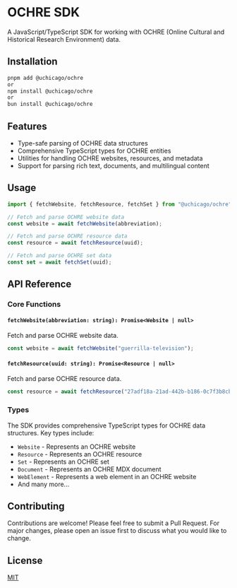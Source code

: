# OCHRE SDK

A JavaScript/TypeScript SDK for working with OCHRE (Online Cultural and Historical Research Environment) data.

## Installation

```bash
pnpm add @uchicago/ochre
or
npm install @uchicago/ochre
or
bun install @uchicago/ochre
```

## Features

- Type-safe parsing of OCHRE data structures
- Comprehensive TypeScript types for OCHRE entities
- Utilities for handling OCHRE websites, resources, and metadata
- Support for parsing rich text, documents, and multilingual content

## Usage

```typescript
import { fetchWebsite, fetchResource, fetchSet } from "@uchicago/ochre";

// Fetch and parse OCHRE website data
const website = await fetchWebsite(abbreviation);

// Fetch and parse OCHRE resource data
const resource = await fetchResource(uuid);

// Fetch and parse OCHRE set data
const set = await fetchSet(uuid);
```

## API Reference

### Core Functions

#### `fetchWebsite(abbreviation: string): Promise<Website | null>`

Fetch and parse OCHRE website data.

```typescript
const website = await fetchWebsite("guerrilla-television");
```

#### `fetchResource(uuid: string): Promise<Resource | null>`

Fetch and parse OCHRE resource data.

```typescript
const resource = await fetchResource("27adf18a-21ad-442b-b186-0c7f3b8cb2d1");
```

### Types

The SDK provides comprehensive TypeScript types for OCHRE data structures. Key types include:

- `Website` - Represents an OCHRE website
- `Resource` - Represents an OCHRE resource
- `Set` - Represents an OCHRE set
- `Document` - Represents an OCHRE MDX document
- `WebElement` - Represents a web element in an OCHRE website
- And many more...

## Contributing

Contributions are welcome! Please feel free to submit a Pull Request. For major changes, please open an issue first to discuss what you would like to change.

## License

[MIT](LICENSE)
